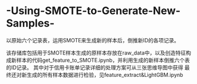 # -Using-SMOTE-to-Generate-New-Samples-
以原始六个记录表，运用SMOTE来生成新的样本后，倒推新ID的各项记录。

该存储库包括用于SMOTE样本生成的原样本存放在raw_data中，以及创造特征构成新样本的代码get_feature_to_SMOTE.ipynb，并利用生成的新样本倒推六个表的ID记录。
其中对于信用卡账单记录详细的处理方案可从三张思维导图中获得
最终还对新生成的所有样本数据进行检验，见feature_extract&LightGBM.ipynb
